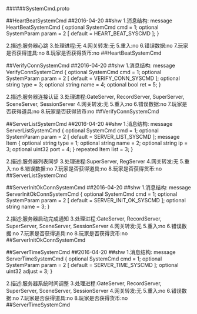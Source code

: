 ######SystemCmd.proto

##HeartBeatSystemCmd
##2016-04-20
##shw
1.消息结构:
message HeartBeatSystemCmd
{
  optional SystemCmd cmd = 1;
  optional SystemParam param = 2 [ default = HEART_BEAT_SYSCMD ];
} 

2.描述:服务器心跳
3.处理进程:无
4.网关转发:无
5.重入:no
6.错误数据:no
7.玩家是否获得道具:no
8.玩家是否获得货币:no
##HeartBeatSystemCmd

##VerifyConnSystemCmd
##2016-04-20
##shw
1.消息结构:
message VerifyConnSystemCmd
{ 
  optional SystemCmd cmd = 1;
  optional SystemParam param = 2 [ default = VERIFY_CONN_SYSCMD ];
  optional string type = 3;
  optional string name = 4;
  optional bool ret = 5;
}

2.描述:服务器连接认证
3.处理进程:GateServer, RecordServer, SuperServer, SceneServer, SessionServer
4.网关转发:无
5.重入:no
6.错误数据:no
7.玩家是否获得道具:no
8.玩家是否获得货币:no
##VerifyConnSystemCmd

##ServerListSystemCmd
##2016-04-20
##shw
1.消息结构:
message ServerListSystemCmd
{ 
  optional SystemCmd cmd = 1;
  optional SystemParam param = 2 [ default = SERVER_LIST_SYSCMD ];
  message Item
  {
    optional string type = 1;
    optional string name = 2;
    optional string ip = 3;
    optional uint32 port = 4;
  }
  repeated Item list = 3;
}

2.描述:服务器列表同步
3.处理进程:SuperServer, RegServer
4.网关转发:无
5.重入:no
6.错误数据:no
7.玩家是否获得道具:no
8.玩家是否获得货币:no
##ServerListSystemCmd

##ServerInitOkConnSystemCmd
##2016-04-20
##shw
1.消息结构:
message ServerInitOkConnSystemCmd
{ 
  optional SystemCmd cmd = 1;
  optional SystemParam param = 2 [ default = SERVER_INIT_OK_SYSCMD ];
  optional string name = 3;
}

2.描述:服务器启动完成通知
3.处理进程:GateServer, RecordServer, SuperServer, SceneServer, SessionServer
4.网关转发:无
5.重入:no
6.错误数据:no
7.玩家是否获得道具:no
8.玩家是否获得货币:no
##ServerInitOkConnSystemCmd

##ServerTimeSystemCmd
##2016-04-20
##shw
1.消息结构:
message ServerTimeSystemCmd
{ 
  optional SystemCmd cmd = 1;
  optional SystemParam param = 2 [ default = SERVER_TIME_SYSCMD ];
  optional uint32 adjust = 3;
}

2.描述:服务器系统时间调整
3.处理进程:GateServer, RecordServer, SuperServer, SceneServer, SessionServer
4.网关转发:无
5.重入:no
6.错误数据:no
7.玩家是否获得道具:no
8.玩家是否获得货币:no
##ServerTimeSystemCmd
